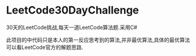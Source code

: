 # LeetCode30DayChallenge
30天的LeetCode挑战,每天一道LeetCode算法题.采用C#



此项目的中代码只是本人的第一反应思考到的算法,并非最优算法,具体的最优算法可以看LeetCode官方的解题思路.
